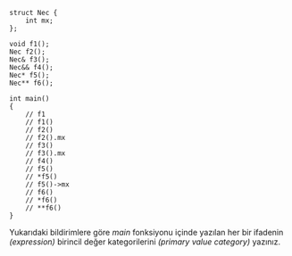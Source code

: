 ```
struct Nec {
	int mx;
};

void f1();
Nec f2();
Nec& f3();
Nec&& f4();
Nec* f5();
Nec** f6();

int main()
{
	// f1
	// f1()
	// f2()
	// f2().mx
	// f3()
	// f3().mx
	// f4()
	// f5()
	// *f5()
	// f5()->mx
	// f6()
	// *f6()
	// **f6()
}
```

Yukarıdaki bildirimlere göre _main_ fonksiyonu içinde yazılan her bir ifadenin _(expression)_ birincil değer kategorilerini _(primary value category)_ yazınız.

